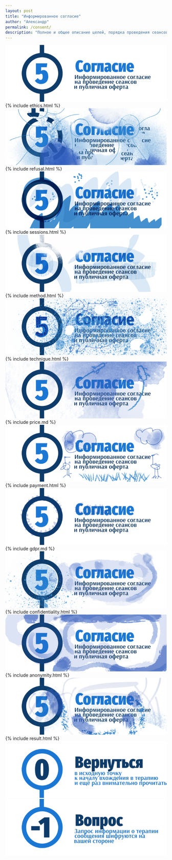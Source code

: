 ```yaml
---
layout: post
title: "Информированное согласие"
author: "Александр"
permalink: /consent/
description: "Полное и общее описание целей, порядка проведения сеансов и методов терапии, стоимости сеансов, порядка выставления счетов и их оплаты клиентом, понимания которого до начала сессий требует этический кодекс психотерапии"
---
```

![Этика оказания психотерапевтической помощи](/_img/5.png)
{% include ethics.html %}
![Отказ в психотерапевтической помощи](/_img/5-1.png)
{% include refusal.html %}
![Психотерапевтическая сессия](/_img/5-2.png)
{% include sessions.html %}
![Метод психотерапии](/_img/5-3.png)
{% include method.html %}
![Технические аспекты психотерапевтических сеансов](/_img/5-4.png)
{% include technique.html %}
![Стоимость психотерапевтических сеансов](/_img/5-5.png)
{% include price.md %}
![Порядок оплаты психотерапевтических сеансов](/_img/5-6.png)
{% include payment.html %}
![Политика обработки персональных данных психотерапевтичесих сеансов](/_img/5-7.png)
{% include gdpr.md %}
![Конфиденциальность отношений психотерапевта и клиента](/_img/5-8.png)
{% include confidentiality.html %}
![Анонимность психотерапии](/_img/5-9.png)
{% include anonymity.html %}
![Результат гештальт и рационально-эмотивной психотерапии](/_img/5-10.png)
{% include result.html %}
<a href="/">![Psychotherapy for Russian-speaking IT professionals](/_img/0.png)</a>
<a href="https://bit.ly/3yhBEb4" target=_blank>![Вопросы ответы для пациента психотерапевта](/_img/-1.png)</a>	

